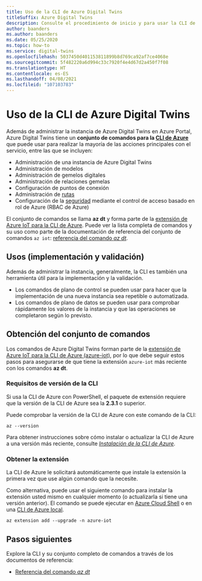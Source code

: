 ```yaml
---
title: Uso de la CLI de Azure Digital Twins
titleSuffix: Azure Digital Twins
description: Consulte el procedimiento de inicio y para usar la CLI de Azure Digital Twins.
author: baanders
ms.author: baanders
ms.date: 05/25/2020
ms.topic: how-to
ms.service: digital-twins
ms.openlocfilehash: 5037450d401153811899b8d769ca92af7ce4068e
ms.sourcegitcommit: 5f482220a6d994c33c7920f4e4d67d2a450f7f08
ms.translationtype: HT
ms.contentlocale: es-ES
ms.lasthandoff: 04/08/2021
ms.locfileid: "107103783"
---
```

# <a name="use-the-azure-digital-twins-cli"></a>Uso de la CLI de Azure Digital Twins

Además de administrar la instancia de Azure Digital Twins en Azure Portal, Azure Digital Twins tiene un **conjunto de comandos para la [CLI de Azure](/cli/azure/what-is-azure-cli)** que puede usar para realizar la mayoría de las acciones principales con el servicio, entre las que se incluyen:
* Administración de una instancia de Azure Digital Twins
* Administración de modelos
* Administración de gemelos digitales
* Administración de relaciones gemelas
* Configuración de puntos de conexión
* Administración de [rutas](concepts-route-events.md)
* Configuración de la [seguridad](concepts-security.md) mediante el control de acceso basado en rol de Azure (RBAC de Azure)

El conjunto de comandos se llama **az dt** y forma parte de la [extensión de Azure IoT para la CLI de Azure](https://github.com/Azure/azure-iot-cli-extension). Puede ver la lista completa de comandos y su uso como parte de la documentación de referencia del conjunto de comandos `az iot`: [referencia del comando *az dt*](/cli/azure/dt).

## <a name="uses-deploy-and-validate"></a>Usos (implementación y validación)

Además de administrar la instancia, generalmente, la CLI es también una herramienta útil para la implementación y la validación.
* Los comandos de plano de control se pueden usar para hacer que la implementación de una nueva instancia sea repetible o automatizada.
* Los comandos de plano de datos se pueden usar para comprobar rápidamente los valores de la instancia y que las operaciones se completaron según lo previsto.

## <a name="get-the-command-set"></a>Obtención del conjunto de comandos

Los comandos de Azure Digital Twins forman parte de la [extensión de Azure IoT para la CLI de Azure (azure-iot)](https://github.com/Azure/azure-iot-cli-extension), por lo que debe seguir estos pasos para asegurarse de que tiene la extensión `azure-iot` más reciente con los comandos **az dt**.

### <a name="cli-version-requirements"></a>Requisitos de versión de la CLI

Si usa la CLI de Azure con PowerShell, el paquete de extensión requiere que la versión de la CLI de Azure sea la **2.3.1** o superior.

Puede comprobar la versión de la CLI de Azure con este comando de la CLI:
```azurecli
az --version
```

Para obtener instrucciones sobre cómo instalar o actualizar la CLI de Azure a una versión más reciente, consulte [*Instalación de la CLI de Azure*](/cli/azure/install-azure-cli).

### <a name="get-the-extension"></a>Obtener la extensión

La CLI de Azure le solicitará automáticamente que instale la extensión la primera vez que use algún comando que la necesite.

Como alternativa, puede usar el siguiente comando para instalar la extensión usted mismo en cualquier momento (o actualizarla si tiene una versión anterior). El comando se puede ejecutar en [Azure Cloud Shell](../cloud-shell/overview.md) o en una [CLI de Azure local](/cli/azure/install-azure-cli).

```azurecli-interactive
az extension add --upgrade -n azure-iot
```

## <a name="next-steps"></a>Pasos siguientes

Explore la CLI y su conjunto completo de comandos a través de los documentos de referencia:
* [Referencia del comando *az dt*](/cli/azure/dt)